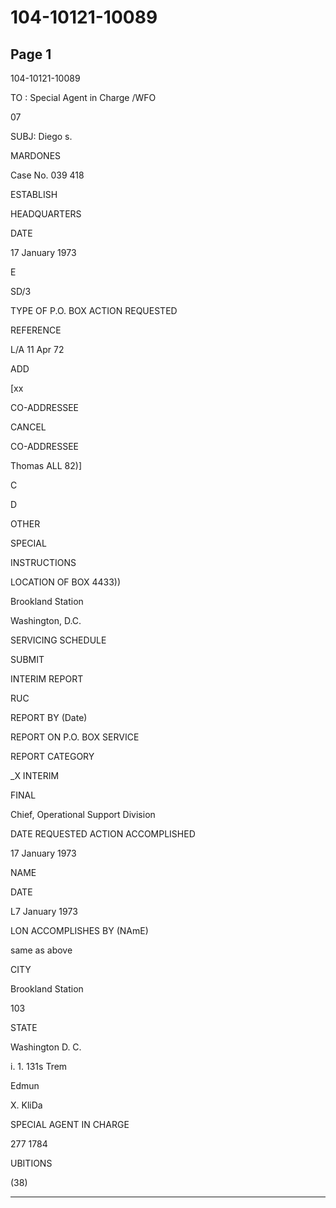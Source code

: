 # 104-10121-10089

## Page 1

104-10121-10089

TO : Special Agent in Charge /WFO

07

SUBJ: Diego s.

MARDONES

Case No. 039 418

ESTABLISH

HEADQUARTERS

DATE

17 January 1973

E

SD/3

TYPE OF P.O. BOX ACTION REQUESTED

REFERENCE

L/A 11 Apr 72

ADD

[xx

CO-ADDRESSEE

CANCEL

CO-ADDRESSEE

Thomas ALL 82)]

C

D

OTHER

SPECIAL

INSTRUCTIONS

LOCATION OF BOX 4433))

Brookland Station

Washington, D.C.

SERVICING SCHEDULE

SUBMIT

INTERIM REPORT

RUC

REPORT BY (Date)

REPORT ON P.O. BOX SERVICE

REPORT CATEGORY

_X INTERIM

FINAL

Chief, Operational Support Division

DATE REQUESTED ACTION ACCOMPLISHED

17 January 1973

NAME

DATE

L7 January 1973

LON ACCOMPLISHES BY (NAmE)

same as above

CITY

Brookland Station

103

STATE

Washington D. C.

i. 1. 131s Trem

Edmun

X. KliDa

SPECIAL AGENT IN CHARGE

277 1784

UBITIONS

(38)

---

